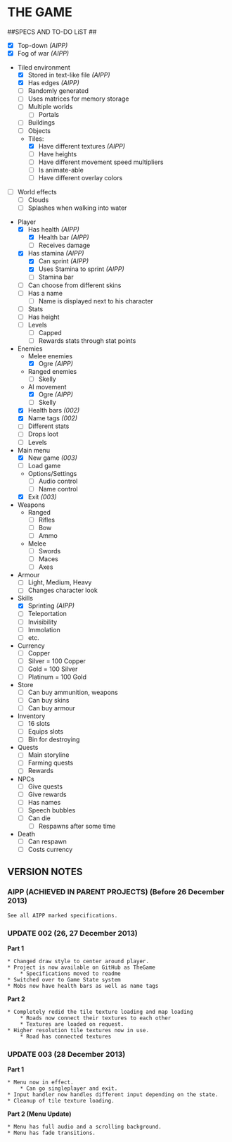 # THE GAME #

##SPECS AND TO-DO LiST ##
* [x] Top-down *(AIPP)*
* [x] Fog of war *(AIPP)*
* Tiled environment
	- [x] Stored in text-like file *(AIPP)*
	- [x] Has edges *(AIPP)*
	- [ ] Randomly generated
	- [ ] Uses matrices for memory storage
	- [ ] Multiple worlds
		- [ ] Portals
	- [ ] Buildings
	- [ ] Objects
	- Tiles:
		- [x] Have different textures *(AIPP)*
		- [ ] Have heights
		- [ ] Have different movement speed multipliers
		- [ ] Is animate-able
		- [ ] Have different overlay colors
* [ ] World effects
	* [ ] Clouds
	* [ ] Splashes when walking into water
* Player
	- [x] Has health *(AIPP)*	
		- [x] Health bar *(AIPP)*
		- [ ] Receives damage
	- [x] Has stamina *(AIPP)*
		- [x] Can sprint *(AIPP)*
		- [x] Uses Stamina to sprint *(AIPP)*
		- [ ] Stamina bar
	- [ ] Can choose from different skins
	- [ ] Has a name
		- [ ] Name is displayed next to his character
	- [ ] Stats
	- [ ] Has height
	- [ ] Levels
		- [ ] Capped
		- [ ] Rewards stats through stat points
* Enemies
	- Melee enemies
		- [x] Ogre *(AIPP)*
	- Ranged enemies
		- [ ] Skelly
	- AI movement
		- [x] Ogre *(AIPP)*
		- [ ] Skelly
	- [x] Health bars *(002)*
	- [x] Name tags	*(002)*
	- [ ] Different stats
	- [ ] Drops loot
	- [ ] Levels
* Main menu
	- [x] New game *(003)*
	- [ ] Load game
	- Options/Settings
		- [ ] Audio control
		- [ ] Name control
	- [x] Exit *(003)*
* Weapons
	- Ranged
		- [ ] Rifles
		- [ ] Bow
		- [ ] Ammo
	- Melee	
		- [ ] Swords
		- [ ] Maces
		- [ ] Axes
* Armour
	- [ ] Light, Medium, Heavy
	- [ ] Changes character look
* Skills
	- [x] Sprinting *(AIPP)*
	- [ ] Teleportation
	- [ ] Invisibility
	- [ ] Immolation
	- [ ] etc.
* Currency
	- [ ] Copper
	- [ ] Silver = 100 Copper
	- [ ] Gold = 100 Silver
	- [ ] Platinum = 100 Gold
* Store
	- [ ] Can buy ammunition, weapons
	- [ ] Can buy skins
	- [ ] Can buy armour
* Inventory
	- [ ] 16 slots
	- [ ] Equips slots
	- [ ] Bin for destroying
* Quests
	- [ ] Main storyline
	- [ ] Farming quests
	- [ ] Rewards
* NPCs
	- [ ] Give quests
	- [ ] Give rewards
	- [ ] Has names
	- [ ] Speech bubbles
	- [ ] Can die
		- [ ] Respawns after some time
* Death
	- [ ] Can respawn
	- [ ] Costs currency

## VERSION NOTES ##
### AIPP (ACHIEVED IN PARENT PROJECTS) (Before 26 December 2013) ###
>	
	See all AIPP marked specifications.
	
### UPDATE 002	(26, 27 December 2013) ###
**Part 1**
>
	* Changed draw style to center around player.
	* Project is now available on GitHub as TheGame
		* Specifications moved to readme
	* Switched over to Game State system
	* Mobs now have health bars as well as name tags

**Part 2**
>
	* Completely redid the tile texture loading and map loading
		* Roads now connect their textures to each other
		* Textures are loaded on request.
	* Higher resolution tile textures now in use.
		* Road has connected textures

### UPDATE 003	(28 December 2013) ###
**Part 1**
>
	* Menu now in effect.
		* Can go singleplayer and exit.
	* Input handler now handles different input depending on the state.
	* Cleanup of tile texture loading.

**Part 2 (Menu Update)**
>
	* Menu has full audio and a scrolling background.
	* Menu has fade transitions.
